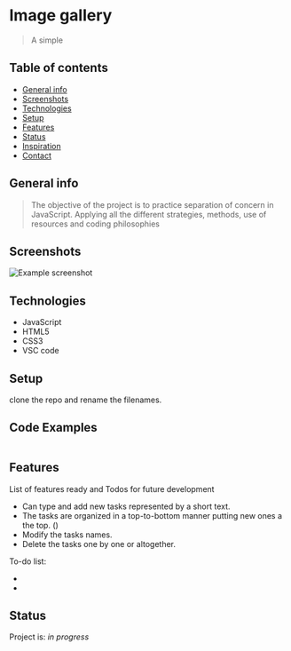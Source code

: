 # Image gallery

> A simple

## Table of contents

- [General info](#general-info)
- [Screenshots](#screenshots)
- [Technologies](#technologies)
- [Setup](#setup)
- [Features](#features)
- [Status](#status)
- [Inspiration](#inspiration)
- [Contact](#contact)

## General info

> The objective of the project is to practice separation of concern in
> JavaScript.
> Applying all the different strategies, methods, use of resources and coding philosophies

## Screenshots

![Example screenshot]()

## Technologies

- JavaScript
- HTML5
- CSS3
- VSC code

## Setup

clone the repo and rename the filenames.

## Code Examples

```js

```

## Features

List of features ready and Todos for future development

- Can type and add new tasks represented by a short text.
- The tasks are organized in a top-to-bottom manner putting new ones a the top. ()
- Modify the tasks names.
- Delete the tasks one by one or altogether.


To-do list:

-
-

## Status

Project is: _in progress_
